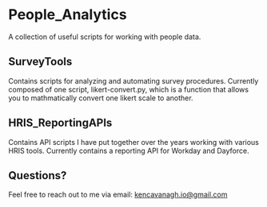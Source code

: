 # People_Analytics
A collection of useful scripts for working with people data.


## SurveyTools
Contains scripts for analyzing and automating survey procedures. Currently composed of one script, likert-convert.py, which is a function that allows you to mathmatically convert one likert scale to another.


## HRIS_ReportingAPIs
Contains API scripts I have put together over the years working with various HRIS tools. Currently contains a reporting API for Workday and Dayforce.


## Questions?
Feel free to reach out to me via email: kencavanagh.io@gmail.com
